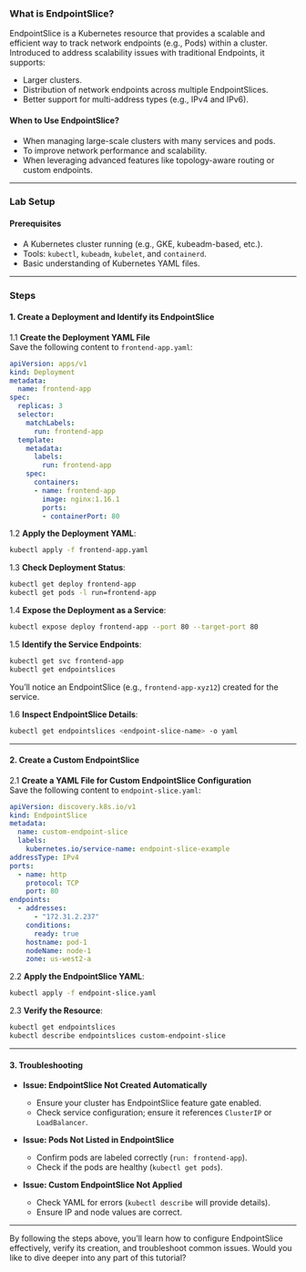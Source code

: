 ### **What is EndpointSlice?**
EndpointSlice is a Kubernetes resource that provides a scalable and efficient way to track network endpoints (e.g., Pods) within a cluster. Introduced to address scalability issues with traditional Endpoints, it supports:
- Larger clusters.
- Distribution of network endpoints across multiple EndpointSlices.
- Better support for multi-address types (e.g., IPv4 and IPv6).

#### **When to Use EndpointSlice?**
- When managing large-scale clusters with many services and pods.
- To improve network performance and scalability.
- When leveraging advanced features like topology-aware routing or custom endpoints.

---

### **Lab Setup**

#### **Prerequisites**
- A Kubernetes cluster running (e.g., GKE, kubeadm-based, etc.).
- Tools: `kubectl`, `kubeadm`, `kubelet`, and `containerd`.
- Basic understanding of Kubernetes YAML files.

---

### **Steps**

#### **1. Create a Deployment and Identify its EndpointSlice**

1.1 **Create the Deployment YAML File**  
Save the following content to `frontend-app.yaml`:
```yaml
apiVersion: apps/v1
kind: Deployment
metadata:
  name: frontend-app
spec:
  replicas: 3
  selector:
    matchLabels:
      run: frontend-app
  template:
    metadata:
      labels:
        run: frontend-app
    spec:
      containers:
      - name: frontend-app
        image: nginx:1.16.1
        ports:
        - containerPort: 80
```

1.2 **Apply the Deployment YAML**:
```bash
kubectl apply -f frontend-app.yaml
```

1.3 **Check Deployment Status**:
```bash
kubectl get deploy frontend-app
kubectl get pods -l run=frontend-app
```

1.4 **Expose the Deployment as a Service**:
```bash
kubectl expose deploy frontend-app --port 80 --target-port 80
```

1.5 **Identify the Service Endpoints**:
```bash
kubectl get svc frontend-app
kubectl get endpointslices
```
You’ll notice an EndpointSlice (e.g., `frontend-app-xyz12`) created for the service.

1.6 **Inspect EndpointSlice Details**:
```bash
kubectl get endpointslices <endpoint-slice-name> -o yaml
```

---

#### **2. Create a Custom EndpointSlice**

2.1 **Create a YAML File for Custom EndpointSlice Configuration**  
Save the following content to `endpoint-slice.yaml`:
```yaml
apiVersion: discovery.k8s.io/v1
kind: EndpointSlice
metadata:
  name: custom-endpoint-slice
  labels:
    kubernetes.io/service-name: endpoint-slice-example
addressType: IPv4
ports:
  - name: http
    protocol: TCP
    port: 80
endpoints:
  - addresses:
      - "172.31.2.237"
    conditions:
      ready: true
    hostname: pod-1
    nodeName: node-1
    zone: us-west2-a
```

2.2 **Apply the EndpointSlice YAML**:
```bash
kubectl apply -f endpoint-slice.yaml
```

2.3 **Verify the Resource**:
```bash
kubectl get endpointslices
kubectl describe endpointslices custom-endpoint-slice
```

---

#### **3. Troubleshooting**

- **Issue: EndpointSlice Not Created Automatically**
  - Ensure your cluster has EndpointSlice feature gate enabled.
  - Check service configuration; ensure it references `ClusterIP` or `LoadBalancer`.

- **Issue: Pods Not Listed in EndpointSlice**
  - Confirm pods are labeled correctly (`run: frontend-app`).
  - Check if the pods are healthy (`kubectl get pods`).
  
- **Issue: Custom EndpointSlice Not Applied**
  - Check YAML for errors (`kubectl describe` will provide details).
  - Ensure IP and node values are correct.

---

By following the steps above, you’ll learn how to configure EndpointSlice effectively, verify its creation, and troubleshoot common issues. Would you like to dive deeper into any part of this tutorial?
